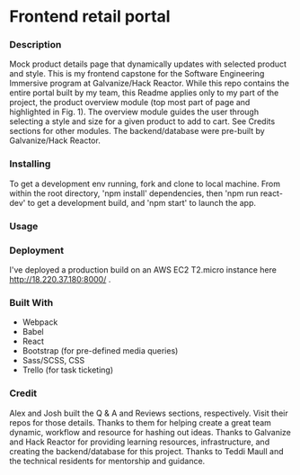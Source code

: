 # Frontend retail portal
### Description
Mock product details page that dynamically updates with selected product and style. This is my frontend capstone for the Software Engineering Immersive program at Galvanize/Hack Reactor. While this repo contains the entire portal built by my team, this Readme applies only to my part of the project, the product overview module (top most part of page and highlighted in Fig. 1). The overview module guides the user through selecting a style and size for a given product to add to cart. See Credits sections for other modules. The backend/database were pre-built by Galvanize/Hack Reactor.

### Installing
To get a development env running, fork and clone to local machine. From within the root directory, 'npm install' dependencies, then 'npm run react-dev' to get a development build, and 'npm start' to launch the app.

### Usage

### Deployment
I've deployed a production build on an AWS EC2 T2.micro instance here http://18.220.37.180:8000/ .

### Built With
- Webpack
- Babel
- React
- Bootstrap (for pre-defined media queries)
- Sass/SCSS, CSS
- Trello (for task ticketing)

### Credit
Alex and Josh built the Q & A and Reviews sections, respectively. Visit their repos for those details. Thanks to them for helping create a great team dynamic, workflow and resource for hashing out ideas. Thanks to Galvanize and Hack Reactor for providing learning resources, infrastructure, and creating the backend/database for this project. Thanks to Teddi Maull and the technical residents for mentorship and guidance.
